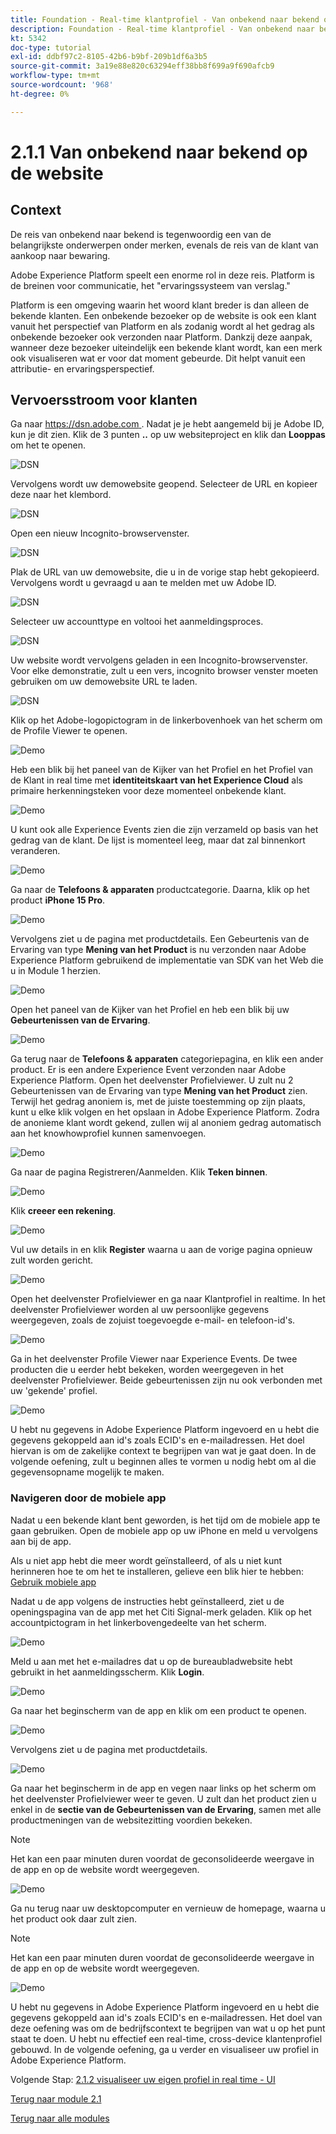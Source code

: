 ```yaml
---
title: Foundation - Real-time klantprofiel - Van onbekend naar bekend op de website
description: Foundation - Real-time klantprofiel - Van onbekend naar bekend op de website
kt: 5342
doc-type: tutorial
exl-id: ddbf97c2-8105-42b6-b9bf-209b1df6a3b5
source-git-commit: 3a19e88e820c63294eff38bb8f699a9f690afcb9
workflow-type: tm+mt
source-wordcount: '968'
ht-degree: 0%

---
```


# 2.1.1 Van onbekend naar bekend op de website

## Context

De reis van onbekend naar bekend is tegenwoordig een van de belangrijkste onderwerpen onder merken, evenals de reis van de klant van aankoop naar bewaring.

Adobe Experience Platform speelt een enorme rol in deze reis. Platform is de breinen voor communicatie, het &quot;ervaringssysteem van verslag.&quot;

Platform is een omgeving waarin het woord klant breder is dan alleen de bekende klanten. Een onbekende bezoeker op de website is ook een klant vanuit het perspectief van Platform en als zodanig wordt al het gedrag als onbekende bezoeker ook verzonden naar Platform. Dankzij deze aanpak, wanneer deze bezoeker uiteindelijk een bekende klant wordt, kan een merk ook visualiseren wat er voor dat moment gebeurde. Dit helpt vanuit een attributie- en ervaringsperspectief.

## Vervoersstroom voor klanten

Ga naar [ https://dsn.adobe.com ](https://dsn.adobe.com). Nadat je je hebt aangemeld bij je Adobe ID, kun je dit zien. Klik de 3 punten **..** op uw websiteproject en klik dan **Looppas** om het te openen.

![ DSN ](./../../datacollection/module1.1/images/web8.png)

Vervolgens wordt uw demowebsite geopend. Selecteer de URL en kopieer deze naar het klembord.

![ DSN ](../../gettingstarted/gettingstarted/images/web3.png)

Open een nieuw Incognito-browservenster.

![ DSN ](../../gettingstarted/gettingstarted/images/web4.png)

Plak de URL van uw demowebsite, die u in de vorige stap hebt gekopieerd. Vervolgens wordt u gevraagd u aan te melden met uw Adobe ID.

![ DSN ](../../gettingstarted/gettingstarted/images/web5.png)

Selecteer uw accounttype en voltooi het aanmeldingsproces.

![ DSN ](../../gettingstarted/gettingstarted/images/web6.png)

Uw website wordt vervolgens geladen in een Incognito-browservenster. Voor elke demonstratie, zult u een vers, incognito browser venster moeten gebruiken om uw demowebsite URL te laden.

![ DSN ](../../gettingstarted/gettingstarted/images/web7.png)

Klik op het Adobe-logopictogram in de linkerbovenhoek van het scherm om de Profile Viewer te openen.

![ Demo ](../../datacollection/module1.2/images/pv1.png)

Heb een blik bij het paneel van de Kijker van het Profiel en het Profiel van de Klant in real time met **identiteitskaart van het Experience Cloud** als primaire herkenningsteken voor deze momenteel onbekende klant.

![ Demo ](../../datacollection/module1.2/images/pv2.png)

U kunt ook alle Experience Events zien die zijn verzameld op basis van het gedrag van de klant. De lijst is momenteel leeg, maar dat zal binnenkort veranderen.

![ Demo ](../../datacollection/module1.2/images/pv3.png)

Ga naar de **Telefoons &amp; apparaten** productcategorie. Daarna, klik op het product **iPhone 15 Pro**.

![ Demo ](../../datacollection/module1.2/images/pv4.png)

Vervolgens ziet u de pagina met productdetails. Een Gebeurtenis van de Ervaring van type **Mening van het Product** is nu verzonden naar Adobe Experience Platform gebruikend de implementatie van SDK van het Web die u in Module 1 herzien.

![ Demo ](../../datacollection/module1.2/images/pv5.png)

Open het paneel van de Kijker van het Profiel en heb een blik bij uw **Gebeurtenissen van de Ervaring**.

![ Demo ](../../datacollection/module1.2/images/pv6.png)

Ga terug naar de **Telefoons &amp; apparaten** categoriepagina, en klik een ander product. Er is een andere Experience Event verzonden naar Adobe Experience Platform. Open het deelvenster Profielviewer. U zult nu 2 Gebeurtenissen van de Ervaring van type **Mening van het Product** zien. Terwijl het gedrag anoniem is, met de juiste toestemming op zijn plaats, kunt u elke klik volgen en het opslaan in Adobe Experience Platform. Zodra de anonieme klant wordt gekend, zullen wij al anoniem gedrag automatisch aan het knowhowprofiel kunnen samenvoegen.

![ Demo ](../../datacollection/module1.2/images/pv7.png)

Ga naar de pagina Registreren/Aanmelden. Klik **Teken binnen**.

![ Demo ](../../datacollection/module1.2/images/pv8.png)

Klik **creeer een rekening**.

![ Demo ](../../datacollection/module1.2/images/pv9.png)

Vul uw details in en klik **Register** waarna u aan de vorige pagina opnieuw zult worden gericht.

![ Demo ](../../datacollection/module1.2/images/pv10.png)

Open het deelvenster Profielviewer en ga naar Klantprofiel in realtime. In het deelvenster Profielviewer worden al uw persoonlijke gegevens weergegeven, zoals de zojuist toegevoegde e-mail- en telefoon-id&#39;s.

![ Demo ](../../datacollection/module1.2/images/pv11.png)

Ga in het deelvenster Profile Viewer naar Experience Events. De twee producten die u eerder hebt bekeken, worden weergegeven in het deelvenster Profielviewer. Beide gebeurtenissen zijn nu ook verbonden met uw &#39;gekende&#39; profiel.

![ Demo ](../../datacollection/module1.2/images/pv12.png)

U hebt nu gegevens in Adobe Experience Platform ingevoerd en u hebt die gegevens gekoppeld aan id&#39;s zoals ECID&#39;s en e-mailadressen. Het doel hiervan is om de zakelijke context te begrijpen van wat je gaat doen. In de volgende oefening, zult u beginnen alles te vormen u nodig hebt om al die gegevensopname mogelijk te maken.

### Navigeren door de mobiele app

Nadat u een bekende klant bent geworden, is het tijd om de mobiele app te gaan gebruiken. Open de mobiele app op uw iPhone en meld u vervolgens aan bij de app.

Als u niet app hebt die meer wordt geïnstalleerd, of als u niet kunt herinneren hoe te om het te installeren, gelieve een blik hier te hebben: [ Gebruik mobiele app ](../../gettingstarted/gettingstarted/ex5.md)

Nadat u de app volgens de instructies hebt geïnstalleerd, ziet u de openingspagina van de app met het Citi Signal-merk geladen. Klik op het accountpictogram in het linkerbovengedeelte van het scherm.

![ Demo ](./images/app_hp1.png)

Meld u aan met het e-mailadres dat u op de bureaubladwebsite hebt gebruikt in het aanmeldingsscherm. Klik **Login**.

![ Demo ](./images/app_acc.png)

Ga naar het beginscherm van de app en klik om een product te openen.

![ Demo ](./images/app_hp.png)

Vervolgens ziet u de pagina met productdetails.

![ Demo ](./images/app_galaxy.png)

Ga naar het beginscherm in de app en vegen naar links op het scherm om het deelvenster Profielviewer weer te geven. U zult dan het product zien u enkel in de **sectie van de Gebeurtenissen van de Ervaring**, samen met alle productmeningen van de websitezitting voordien bekeken.

>[!NOTE]
>
>Het kan een paar minuten duren voordat de geconsolideerde weergave in de app en op de website wordt weergegeven.

![ Demo ](./images/app_after_galaxy.png)

Ga nu terug naar uw desktopcomputer en vernieuw de homepage, waarna u het product ook daar zult zien.

>[!NOTE]
>
>Het kan een paar minuten duren voordat de geconsolideerde weergave in de app en op de website wordt weergegeven.

![ Demo ](./images/web_x_aftermobile.png)

U hebt nu gegevens in Adobe Experience Platform ingevoerd en u hebt die gegevens gekoppeld aan id&#39;s zoals ECID&#39;s en e-mailadressen. Het doel van deze oefening was om de bedrijfscontext te begrijpen van wat u op het punt staat te doen. U hebt nu effectief een real-time, cross-device klantenprofiel gebouwd. In de volgende oefening, ga u verder en visualiseer uw profiel in Adobe Experience Platform.

Volgende Stap: [ 2.1.2 visualiseer uw eigen profiel in real time - UI ](./ex2.md)

[Terug naar module 2.1](./real-time-customer-profile.md)

[Terug naar alle modules](../../../overview.md)
